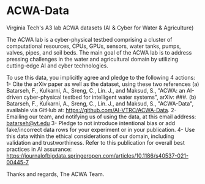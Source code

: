 # ACWA-Data
Virginia Tech's A3 lab ACWA datasets (AI &amp; Cyber for Water &amp; Agriculture)

The ACWA lab is a cyber-physical testbed comprising a cluster of computational resources, CPUs, GPUs, sensors, water tanks, pumps, valves, pipes, and soil beds. The main goal of the ACWA lab is to address pressing challenges in the water and agricultural domain by utilizing cutting-edge AI and cyber technologies.

To use this data, you implicitly agree and pledge to the following 4 actions:
1- Cite the arXiv paper as well as the dataset, using these two references
(a) Batarseh, F., Kulkarni, A., Sreng, C., Lin. J., and Maksud, S., "ACWA: an AI-driven cyber-physical testbed for intelligent water systems", 	arXiv: ###.
(b) Batarseh, F., Kulkarni, A., Sreng, C., Lin. J., and Maksud, S., "ACWA-Data", available via GitHub at: https://github.com/AI-VTRC/ACWA-Data.
2- Emailing our team, and notifying us of using the data, at this email address: batarseh@vt.edu
3- Pledge to not introduce intentional bias or add fake/incorrect data rows for your experiment or in your publication.
4- Use this data within the ethical considerations of our domain, including validation and trustworthiness. Refer to this publication for overall best practices in AI assurance: 
https://journalofbigdata.springeropen.com/articles/10.1186/s40537-021-00445-7

Thanks and regards,
The ACWA Team.
